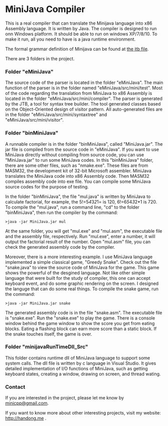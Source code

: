 # MiniJava Compiler
This is a real compiler that can translate the Minijava language into x86 Assembly language.
It is written by Java. The compiler is designed to run onn Windows platform.
It should be able to run on windows XP/7/8/10.
To make it run, all you need to have is a java runtime environment.

The formal grammar definition of Minijava can be found at 
[the jtb file](eMiniJava/src/mini/minijava.jtb).


There are 3 folders in the project.
### Folder "eMiniJava"
The source code of the parser is located in the folder "eMiniJava".
The main function of the parser is in the folder named "eMiniJava/src/mini/test".
Most of the code regarding the translation from MiniJava to x86 Assembly is located in the folder
"eMiniJava/src/mini/compiler".
The parser is generated by the JTB, a tool for syntax tree builder.
The tool generated classes based on the Object-Oriented design of visitor pattern.
All auto-generated files are in the folder "eMiniJava/src/mini/syntaxtree" and "eMiniJava/src/mini/visitor".

### Folder "binMiniJava"
A runnable compiler is in the folder "binMiniJava", called "MiniJava.jar". The jar file is compiled from the source code in "eMiniJava". If you want to use MiniJava directly without compiling from source code, you can use "MiniJava.jar" to run some MiniJava codes.
In this "binMiniJava" folder, there are some other files, such as "nmake.exe". These files are from MASM32, the development kit of 32-bit Microsoft assembler. MiniJava translates the MiniJava code into x86 Assembly code. Then MASM32 compiles assembly code into exe file.
You can compile some MiniJava source codes for the purpose of testing.

In the folder "binMiniJava", the file "mul.java" is written by MiniJava to calculate factorial, for example, the 5!=5*4*3*2*1= is 120, 6!=6*5*4*3*2*1 is 720. To compile the "mul.java", run a command line, "cd" to the folder "binMiniJava", then run the compiler by the command:
```
>java -jar MiniJava.jar mul
```
At the same folder, you will get "mul.exe" and "mul.asm", the executable file and the assembly file, respectively.
Run "mul.exe", enter a number, it will output the factorial result of the number.
Open "mul.asm" file, you can check the generated assembly code by the compiler.

Moreover, there is a more interesting example. I use MiniJava language implemented a simple classical game, "Greedy Snake".
Check out the file "snake.java" to view the source code of MiniJava for the game. This game shows the powerful of the desgined language. Not like other simple language that were built for the study of compiler, this one can accept keyboard event, and do some graphic rendering on the screen. I designed the languge that can do some real things. To compile the snake game, run the command:
```
>java -jar MiniJava.jar snake
```
The generated assembly code is in the file "snake.asm".
The executable file is "snake.exe".
Run the "snake.exe" to play the game. There is a console window behind the game window to show the score you get from eating blocks.
Eating a flashing block can earn more score than a static block. If the snake touches itself, the game is over.

### Folder "minijavaRunTimeDll_Src"
This folder contains runtime dll of MiniJava language to support some system calls. The dll file is written by c language in Visual Studio. It gives detailed implementation of I/O functions of MiniJava, such as getting keyboard states, creating a window, drawing on screen, and thread wating.

### Contact
If you are interested in the project, please let me know by minicpp@gmail.com.

If you want to know more about other interesting projects, visit my website: http://handong.me . 

